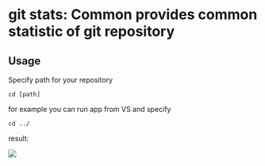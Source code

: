 # git stats: Common provides common statistic of git repository

## Usage

Specify path for your repository

	cd [path]

for example you can run app from VS and specify

	cd ../

result:

![](http://screencast.com/t/ehssB97P5JN9)
